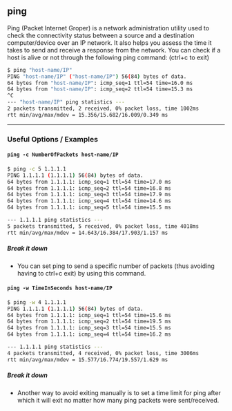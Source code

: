 ping
-------

Ping (Packet Internet Groper) is a network administration utility used to check the connectivity status between a source and a destination computer/device over an IP network. It also helps you assess the time it takes to send and receive a response from the network. You can check if a host is alive or not through the following ping command: (ctrl+c to exit)
~~~ bash
$ ping "host-name/IP"
PING "host-name/IP" ("host-name/IP") 56(84) bytes of data.
64 bytes from "host-name/IP": icmp_seq=1 ttl=54 time=16.0 ms
64 bytes from "host-name/IP": icmp_seq=2 ttl=54 time=15.3 ms
^C
--- "host-name/IP" ping statistics ---
2 packets transmitted, 2 received, 0% packet loss, time 1002ms
rtt min/avg/max/mdev = 15.356/15.682/16.009/0.349 ms
~~~

---

### Useful Options / Examples

#### `ping -c NumberOfPackets host-name/IP`

~~~ bash
$ ping -c 5 1.1.1.1
PING 1.1.1.1 (1.1.1.1) 56(84) bytes of data.
64 bytes from 1.1.1.1: icmp_seq=1 ttl=54 time=17.0 ms
64 bytes from 1.1.1.1: icmp_seq=2 ttl=54 time=16.8 ms
64 bytes from 1.1.1.1: icmp_seq=3 ttl=54 time=17.9 ms
64 bytes from 1.1.1.1: icmp_seq=4 ttl=54 time=14.6 ms
64 bytes from 1.1.1.1: icmp_seq=5 ttl=54 time=15.5 ms

--- 1.1.1.1 ping statistics ---
5 packets transmitted, 5 received, 0% packet loss, time 4018ms
rtt min/avg/max/mdev = 14.643/16.384/17.903/1.157 ms
~~~

##### Break it down

* You can set ping to send a specific number of packets (thus avoiding having to ctrl+c exit) by using this command.

#### `ping -w TimeInSeconds host-name/IP`

~~~ bash
$ ping -w 4 1.1.1.1
PING 1.1.1.1 (1.1.1.1) 56(84) bytes of data.
64 bytes from 1.1.1.1: icmp_seq=1 ttl=54 time=15.6 ms
64 bytes from 1.1.1.1: icmp_seq=2 ttl=54 time=19.5 ms
64 bytes from 1.1.1.1: icmp_seq=3 ttl=54 time=15.5 ms
64 bytes from 1.1.1.1: icmp_seq=4 ttl=54 time=16.2 ms

--- 1.1.1.1 ping statistics ---
4 packets transmitted, 4 received, 0% packet loss, time 3006ms
rtt min/avg/max/mdev = 15.577/16.774/19.557/1.629 ms
~~~

##### Break it down

* Another way to avoid exiting manually is to set a time limit for ping after which it will exit no matter how many ping packets were sent/received.
